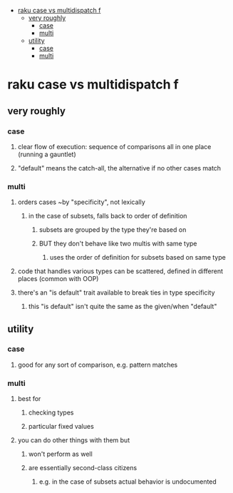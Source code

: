 - [raku case vs multidispatch                                              f](#orge2b3c69)
  - [very roughly](#org4720058)
    - [case](#orgc0eef44)
    - [multi](#orgcd1dc7f)
  - [utility](#orgac18c34)
    - [case](#org17a2b8d)
    - [multi](#org2b5ccf2)


<a id="orge2b3c69"></a>

# raku case vs multidispatch                                              f


<a id="org4720058"></a>

## very roughly


<a id="orgc0eef44"></a>

### case

1.  clear flow of execution: sequence of comparisons all in one place (running a gauntlet)

2.  "default" means the catch-all, the alternative if no other cases match


<a id="orgcd1dc7f"></a>

### multi

1.  orders cases ~by "specificity", not lexically

    1.  in the case of subsets, falls back to order of definition
    
        1.  subsets are grouped by the type they're based on
        
        2.  BUT they don't behave like two multis with same type
        
            1.  uses the order of definition for subsets based on same type

2.  code that handles various types can be scattered, defined in different places (common with OOP)

3.  there's an "is default" trait available to break ties in type specificity

    1.  this "is default" isn't quite the same as the given/when "default"


<a id="orgac18c34"></a>

## utility


<a id="org17a2b8d"></a>

### case

1.  good for any sort of comparison, e.g. pattern matches


<a id="org2b5ccf2"></a>

### multi

1.  best for

    1.  checking types
    
    2.  particular fixed values

2.  you can do other things with them but

    1.  won't perform as well
    
    2.  are essentially second-class citizens
    
        1.  e.g. in the case of subsets actual behavior is undocumented
